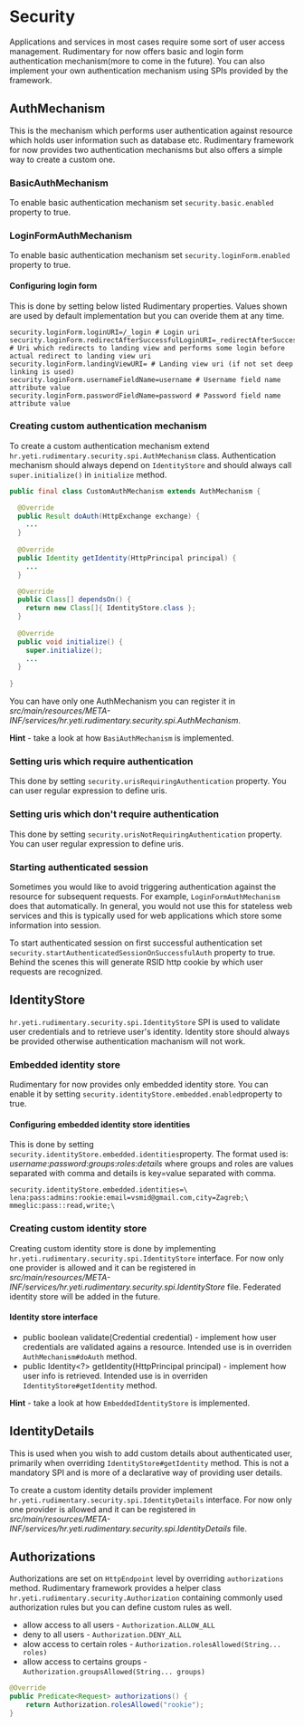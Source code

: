 # Security
Applications and services in most cases require some sort of user access management. Rudimentary for now offers basic and login form authentication mechanism(more to come in the future). You can also implement your own authentication mechanism using SPIs provided by the framework.

## AuthMechanism
This is the mechanism which performs user authentication against resource which holds user information such as database etc.
Rudimentary framework for now provides two authentication mechanisms but also offers a simple way to create a custom one.

### BasicAuthMechanism
To enable basic authentication mechanism set `security.basic.enabled` property to true.

### LoginFormAuthMechanism
To enable basic authentication mechanism set `security.loginForm.enabled` property to true.

#### Configuring login form
This is done by setting below listed Rudimentary properties. Values shown are used by default implementation but you can overide them at any time.
```properties
security.loginForm.loginURI=/_login # Login uri
security.loginForm.redirectAfterSuccessfulLoginURI=_redirectAfterSuccessfulLogin # Uri which redirects to landing view and performs some login before actual redirect to landing view uri
security.loginForm.landingViewURI= # Landing view uri (if not set deep linking is used)
security.loginForm.usernameFieldName=username # Username field name attribute value
security.loginForm.passwordFieldName=password # Password field name attribute value
```
### Creating custom authentication mechanism
To create a custom authentication mechanism extend `hr.yeti.rudimentary.security.spi.AuthMechanism` class.
Authentication mechanism should always depend on `IdentityStore` and should always call `super.initialize()` in `initialize` method.
```java
public final class CustomAuthMechanism extends AuthMechanism {

  @Override
  public Result doAuth(HttpExchange exchange) {
    ...
  }
  
  @Override
  public Identity getIdentity(HttpPrincipal principal) {
    ...
  }

  @Override
  public Class[] dependsOn() {
    return new Class[]{ IdentityStore.class };
  }
  
  @Override
  public void initialize() {
    super.initialize();
    ...
  }
  
}
```
You can have only one AuthMechanism you can register it in *src/main/resources/META-INF/services/hr.yeti.rudimentary.security.spi.AuthMechanism*. 

**Hint** - take a look at how `BasiAuthMechanism` is implemented.

### Setting uris which require authentication
This done by setting `security.urisRequiringAuthentication` property.
You can user regular expression to define uris.
 
### Setting uris which don't require authentication
This done by setting `security.urisNotRequiringAuthentication` property.
You can user regular expression to define uris.

### Starting authenticated session
Sometimes you would like to avoid triggering authentication against the resource for subsequent requests.
For example, `LoginFormAuthMechanism` does that automatically. 
In general, you would not use this for stateless web services and this is typically used for web applications which store some information into session.

To start authenticated session on first successful authentication set `security.startAuthenticatedSessionOnSuccessfulAuth` property to true. Behind the scenes this will generate RSID http cookie by which user requests are recognized.

## IdentityStore
`hr.yeti.rudimentary.security.spi.IdentityStore` SPI is used to validate user credentials and to retrieve user's identity.
Identity store should always be provided otherwise authentication machanism will not work.

### Embedded identity store
Rudimentary for now provides only embedded identity store. You can enable it by setting
`security.identityStore.embedded.enabled`property to true.

#### Configuring embedded identity store identities
This is done by setting `security.identityStore.embedded.identities`property.
The format used is: *username*:*password*:*groups*:*roles*:*details* where groups and roles are values separated with comma and details is key=value separated with comma.
```properties
security.identityStore.embedded.identities=\
lena:pass:admins:rookie:email=vsmid@gmail.com,city=Zagreb;\
mmeglic:pass::read,write;\
```
### Creating custom identity store
Creating custom identity store is done by implementing `hr.yeti.rudimentary.security.spi.IdentityStore` interface.
For now only one provider is allowed and it can be registered in *src/main/resources/META-INF/services/hr.yeti.rudimentary.security.spi.IdentityStore* file. Federated identity store will be added in the future.

#### Identity store interface
* public boolean validate(Credential credential) - implement how user credentials are validated agains a resource. Intended use is in overriden `AuthMechanism#doAuth` method.
* public Identity<?> getIdentity(HttpPrincipal principal) - implement how user info is retrieved. Intended use is in overriden  `IdentityStore#getIdentity` method.

**Hint** - take a look at how `EmbeddedIdentityStore` is implemented.

## IdentityDetails
This is used when you wish to add custom details about authenticated user, primarily when overriding `IdentityStore#getIdentity` method. 
This is not a mandatory SPI and is more of a declarative way of providing user details. 

To create a custom identity details provider implement `hr.yeti.rudimentary.security.spi.IdentityDetails` interface.
For now only one provider is allowed and it can be registered in *src/main/resources/META-INF/services/hr.yeti.rudimentary.security.spi.IdentityDetails* file.

## Authorizations
Authorizations are set on `HttpEndpoint` level by overriding `authorizations` method.
Rudimentary framework provides a helper class `hr.yeti.rudimentary.security.Authorization` containing commonly used authorization rules but you can define custom rules as well.

* allow access to all users - `Authorization.ALLOW_ALL`
* deny to all users - `Authorization.DENY_ALL`
* alow access to certain roles - `Authorization.rolesAllowed(String... roles)`
* allow access to certains groups -  `Authorization.groupsAllowed(String... groups)`

```java
@Override
public Predicate<Request> authorizations() {
    return Authorization.rolesAllowed("rookie");
}
```
